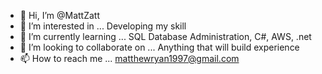 - 👋 Hi, I’m @MattZatt
- 👀 I’m interested in ... Developing my skill
- 🌱 I’m currently learning ... SQL Database Administration, C#, AWS, .net
- 💞️ I’m looking to collaborate on ... Anything that will build experience
- 📫 How to reach me ... matthewryan1997@gmail.com

<!---
MattZatt/MattZatt is a ✨ special ✨ repository because its `README.md` (this file) appears on your GitHub profile.
You can click the Preview link to take a look at your changes.
--->
